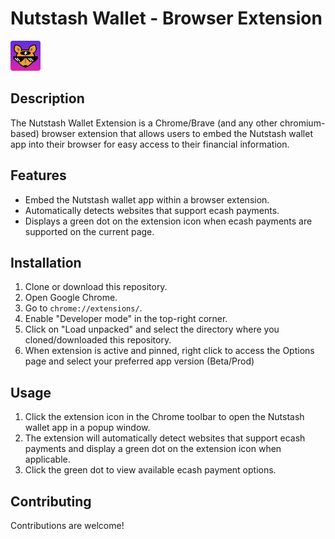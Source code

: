 # Nutstash Wallet - Browser Extension

![Extension Icon](https://github.com/SuperAtic/NutStash-Browser-Extension/blob/main/images/icon48.png)

## Description

The Nutstash Wallet Extension is a Chrome/Brave (and any other chromium-based) browser extension that allows users to embed the Nutstash wallet app into their browser for easy access to their financial information.

## Features

- Embed the Nutstash wallet app within a browser extension.
- Automatically detects websites that support ecash payments.
- Displays a green dot on the extension icon when ecash payments are supported on the current page.

## Installation

1. Clone or download this repository.
2. Open Google Chrome.
3. Go to `chrome://extensions/`.
4. Enable "Developer mode" in the top-right corner.
5. Click on "Load unpacked" and select the directory where you cloned/downloaded this repository.
6. When extension is active and pinned, right click to access the Options page and select your preferred app version (Beta/Prod)

## Usage

1. Click the extension icon in the Chrome toolbar to open the Nutstash wallet app in a popup window.
2. The extension will automatically detect websites that support ecash payments and display a green dot on the extension icon when applicable.
3. Click the green dot to view available ecash payment options.

## Contributing

Contributions are welcome!
